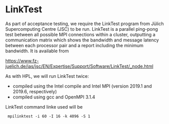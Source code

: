 # LinkTest

As part of acceptance testing, we require the LinkTest program from Jülich Supercomputing Centre (JSC) to be run. LinkTest is a parallel ping-pong test between all possible MPI connections within a cluster, outputting a communication matrix which shows the bandwidth and message latency between each processor pair and a report including the minimum bandwidth. It is available from

https://www.fz-juelich.de/ias/jsc/EN/Expertise/Support/Software/LinkTest/_node.html

As with HPL, we will run LinkTest twice:

- compiled using the Intel compile and Intel MPI (version 2019.1 and 2019.6, respectively)
- compiled using gcc and OpenMPI 3.1.4

LinkTest command linke used will be 

     mpilinktest -i 60 -I 16 -k 4096 -S 1 
